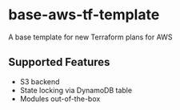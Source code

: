 # base-aws-tf-template

A base template for new Terraform plans for AWS

## Supported Features

* S3 backend
* State locking via DynamoDB table
* Modules out-of-the-box
